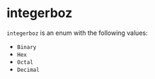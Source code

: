 <!-- This is an automatically generated file. Do not edit it manually. -->

# integerboz

`integerboz` is an enum with the following values:


- `Binary`
- `Hex`
- `Octal`
- `Decimal`